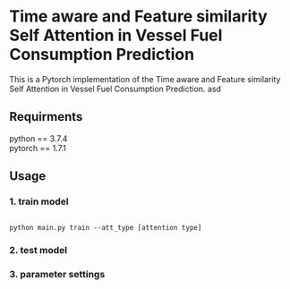 # Time aware and Feature similarity Self Attention in Vessel Fuel Consumption Prediction

This is a Pytorch implementation of the Time aware and Feature similarity Self Attention in Vessel Fuel Consumption Prediction. asd

## Requirments

python == 3.7.4 \
pytorch == 1.7.1

## Usage

### 1. train model

<code>
python main.py train --att_type [attention type]
</code>


### 2. test model

### 3. parameter settings

